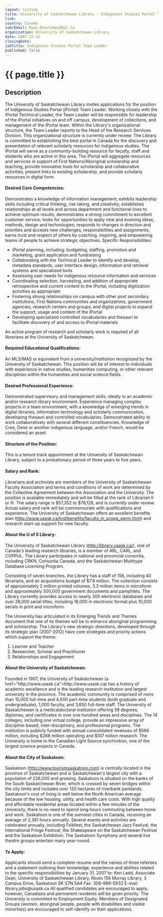 ```yaml
---
layout: listing
title: University of Saskatchewan Library - Indigenous Studies Portal Team Leader
link:
country: Canada
subrEmail: Ryan.Deschamps@Dal.Ca
organization: University of Saskatchewan Library 
date: 2007-12-31
closingDate: 
jobTitle: Indigenous Studies Portal Team Leader
published: false
---
```



# {{ page.title }}

## Description





<p>The University of Saskatchewan Library invites applications for the position of Indigenous Studies Portal (iPortal) Team Leader. Working closely with the iPortal Technical Leader, the Team Leader will be responsible for leadership of the iPortal initiatives on and off campus, development of collections, and management of the iPortal team. Within the Library's organizational structure, the Team Leader reports to the Head of the Research Services Division. This organizational structure is currently under review. The Library is committed to establishing the best portal in Canada for the discovery and presentation of relevant scholarly resources for indigenous studies. The iPortal will serve as a community-building resource for faculty, staff and students who are active in this area. The iPortal will aggregate resources and services in support of First Nations/Aboriginal scholarship and teaching, provide innovative tools for scholarship and collaborative activities, present links to existing scholarship, and provide scholarly resources in digital form.</p>

<h4>Desired Core Competencies:</h4>

<p>Demonstrates a knowledge of information management; exhibits leadership skills including critical thinking, risk taking, and creativity; establishes relationships at all levels and across department and functional lines to achieve optimum results; demonstrates a strong commitment to excellent customer service; looks for opportunities to apply new and evolving ideas, methods, design and technologies; responds to changes in direction and priorities and accepts new challenges, responsibilities and assignments; earns trust and respect of others by coaching, inspiring, and empowering teams of people to achieve strategic objectives. Specific Responsibilities:</p>

<ul>
<li> iPortal planning, including: budgeting, staffing, promotion and
marketing, grant application and fundraising</li>

<li> Collaborating with the Technical Leader to identify and develop,
metadata standards, user interface design, information and retrieval
systems and specialized tools</li>

<li> Assessing user needs for indigenous resource information and services</li>

<li> Coordinating selection, harvesting, and addition of appropriate
retrospective and current content to the iPortal, including digitization</li>
activities as appropriate</li>

<li> Fostering strong relationships on campus with other post secondary
institutions, First Nations communities and organizations, government
agencies, research centers and groups, and digital projects to expand
the support, usage and content of the iPortal</li>

<li> Developing specialized controlled vocabularies and thesauri to</li>
facilitate discovery of and access to iPortal materials
</ul>

<p>An active program of research and scholarly work is required of all librarians at the University of Saskatchewan.</p>

<h4>Required Educational Qualifications:</h4>

<p>An MLS/MAS or equivalent from a university/institution recognized by the University of Saskatchewan. This position will be of interest to individuals with experience in native studies, humanities computing, or other relevant disciplines within the humanities and social science fields.</p>  

<h4>Desired Professional Experience:</h4>

<p>Demonstrated supervisory and management skills, ideally in an academic and/or research library environment. Experience managing complex projects in a team environment, with a knowledge of emerging trends in digital libraries, information technology and scholarly communication, developing thesauri and controlled vocabularies. Demonstrated ability to work collaboratively with several different constituencies. Knowledge of Cree, Dene or another indigenous language, and/or French, would be considered an asset.</p>

<h4>Structure of the Position:</h4>

<p>This is a tenure track appointment at the University of Saskatchewan Library, subject to a probationary period of three years to five years.</p>

<h4>Salary and Rank:</h4>

<p>Librarians and archivists are members of the University of Saskatchewan Faculty Association and terms and conditions of work are determined by the Collective Agreement between the Association and the University. The position is available immediately and will be filled at the rank of Librarian II or III. The salary range is $57,352 to $78,128, and is currently under review. Actual salary and rank will be commensurate with qualifications and experience. The University of Saskatchewan offers an excellent benefits plan (<a href="http://www.usask.ca/hrd/benefits/faculty_in_scope_perm.html">http://www.usask.ca/hrd/benefits/faculty_in_scope_perm.html</a>) and research start-up support for new faculty.</p>

<h4>About the U of S Library:</h4>

<p>The University of Saskatchewan Library (<a href="http://library.usask.ca/">http://library.usask.ca/</a>), one of Canada's leading research libraries, is a member of ARL, CARL, and COPPUL. The Library participates in national and provincial consortia, including CRKN, Consortia Canada, and the Saskatchewan Multitype Database Licensing Program.</p>

<p>Consisting of seven branches, the Library has a staff of 156, including 40 librarians, and an acquisitions budget of $7.9 million. The collection consists of approximately 2 million printed volumes, 3.3 million items in microform and approximately 500,000 government documents and pamphlets. The Library currently provides access to nearly 300 electronic databases and over 28,000 serial titles, including 18,000 in electronic format plus 10,000 serials in print and microform.</p>

<p>The University has articulated in its Emerging Trends and Themes document that one of its themes will be to enhance aboriginal programming and scholarship. The Library's new strategic directions, developed through its strategic plan (2007-2012) have core strategies and priority actions which support the theme:</p>

<ol>
<li>Learner and Teacher</li>

<li>Researcher, Scholar and Practitioner</li>

<li>Relationships and Engagement</li>
</ol>

<h4>About the University of Saskatchewan:</h4>

<p>Founded in 1907, the University of Saskatchewan (a href="http://www.usask.ca">http://www.usask.ca</a>) has a history of academic excellence and is the leading research institution and largest university in the province. The academic community is comprised of more than 15,000 full-time and 4,000 part-time students (both graduate and undergraduate), 1,000 faculty, and 3,650 full-time staff. The University of Saskatchewan is a medicaldoctoral institution offering 58 degrees, diplomas, and certificates in over one hundred areas and disciplines. The 14 colleges, including one virtual college, provide an impressive array of discipline-based, inter-disciplinary, and professional programs. The institution is publicly funded with annual consolidated revenues of $566 million, including $268 million operating and $107 million research. The University is home to the Canadian Light Source synchrotron, one of the largest science projects in Canada.

<h4>About the City of Saskatoon:</h4>

<p>Saskatoon (<a href="http://www.tourismsaskatoon.com">http://www.tourismsaskatoon.com</a>) is centrally located in the province of Saskatchewan and is Saskatchewan's largest city with a population of 226,000 and growing. Saskatoon is situated on the banks of the South Saskatchewan River, which is crossed by seven bridges within the city limits and includes over 120 hectares of riverbank parklands.  Saskatoon's cost of living is well below the North American average because of the low housing, utility, and health care costs. With high quality and affordable residential areas located within a few minutes of the University, there is no need to spend long hours commuting between home and work. Saskatoon is one of the sunniest cities in Canada, receiving an average of 2,381 hours annually. Several events and activities are celebrated annually, including Folkfest, the Saskatchewan Jazz Festival, the International Fringe Festival, the Shakespeare on the Saskatchewan Festival and the Saskatoon Exhibition. The Saskatoon Symphony and several live theatre groups entertain many year-round.</p>

<h4>To Apply:</h4>

<p>Applicants should send a complete resume and the names of three referees and a statement outlining their knowledge, experience and abilities related to the specific responsibilities by January 31, 2007 to: Ken Ladd, Associate Dean, University of Saskatchewan Library, Room 156 Murray Library, 3 Campus Drive, Saskatoon SK S7N 5A4 Fax: 306-966-5932 E-mail: library.jobs@usask.ca All qualified candidates are encouraged to apply; however, Canadians and permanent residents will be given priority. The University is committed to Employment Equity. Members of
Designated Groups (women, aboriginal people, people with disabilities and visible minorities) are encouraged to self-identify on their applications.</h4>

